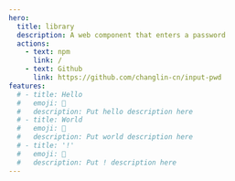 ```yaml
---
hero:
  title: library
  description: A web component that enters a password
  actions:
    - text: npm
      link: /
    - text: Github
      link: https://github.com/changlin-cn/input-pwd
features:
  # - title: Hello
  #   emoji: 💎
  #   description: Put hello description here
  # - title: World
  #   emoji: 🌈
  #   description: Put world description here
  # - title: '!'
  #   emoji: 🚀
  #   description: Put ! description here
---
```


<!-- input-pwd -->
